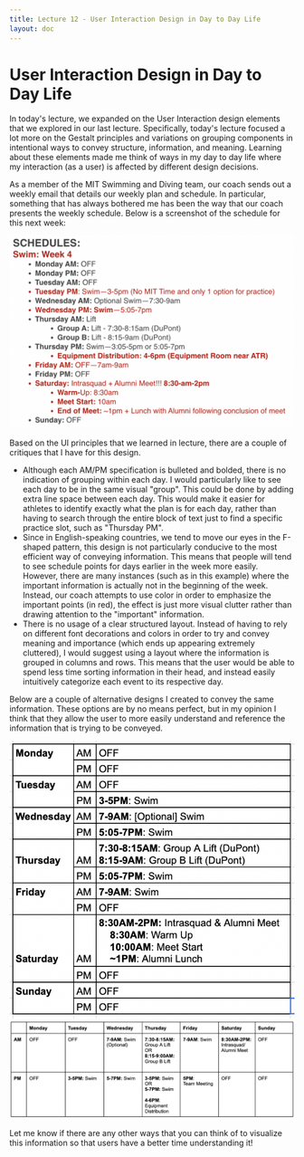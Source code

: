 ```yaml
---
title: Lecture 12 - User Interaction Design in Day to Day Life
layout: doc
---
```


# User Interaction Design in Day to Day Life

In today's lecture, we expanded on the User Interaction design elements that we explored in our last lecture. Specifically, today's lecture focused a lot more on the Gestalt principles and variations on grouping components in intentional ways to convey structure, information, and meaning. Learning about these elements made me think of ways in my day to day life where my interaction (as a user) is affected by different design decisions.

As a member of the MIT Swimming and Diving team, our coach sends out a weekly email that details our weekly plan and schedule. In particular, something that has always bothered me has been the way that our coach presents the weekly schedule. Below is a screenshot of the schedule for this next week:

<img src="./blog3/weeklyplan.png" />

Based on the UI principles that we learned in lecture, there are a couple of critiques that I have for this design.

- Although each AM/PM specification is bulleted and bolded, there is no indication of grouping within each day. I would particularly like to see each day to be in the same visual "group". This could be done by adding extra line space between each day. This would make it easier for athletes to identify exactly what the plan is for each day, rather than having to search through the entire block of text just to find a specific practice slot, such as "Thursday PM".
- Since in English-speaking countries, we tend to move our eyes in the F-shaped pattern, this design is not particularly conducive to the most efficient way of conveying information. This means that people will tend to see schedule points for days earlier in the week more easily. However, there are many instances (such as in this example) where the important information is actually not in the beginning of the week. Instead, our coach attempts to use color in order to emphasize the important points (in red), the effect is just more visual clutter rather than drawing attention to the "important" information.
- There is no usage of a clear structured layout. Instead of having to rely on different font decorations and colors in order to try and convey meaning and importance (which ends up appearing extremely cluttered), I would suggest using a layout where the information is grouped in columns and rows. This means that the user would be able to spend less time sorting information in their head, and instead easily intuitively categorize each event to its respective day.

Below are a couple of alternative designs I created to convey the same information. These options are by no means perfect, but in my opinion I think that they allow the user to more easily understand and reference the information that is trying to be conveyed.

<img src="./blog3/design1.png" />
<img src="./blog3/design2.png" />

Let me know if there are any other ways that you can think of to visualize this information so that users have a better time understanding it!
